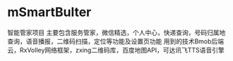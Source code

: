 # mSmartBulter
智能管家项目
主要包含服务管家，微信精选，个人中心，快递查询，号码归属地查询，语音播报，二维码扫描，定位等功能及设置页功能
用到的技术Bmob后端云，RxVolley网络框架，zxing二维码库，百度地图API，可达讯飞TTS语音引擎
